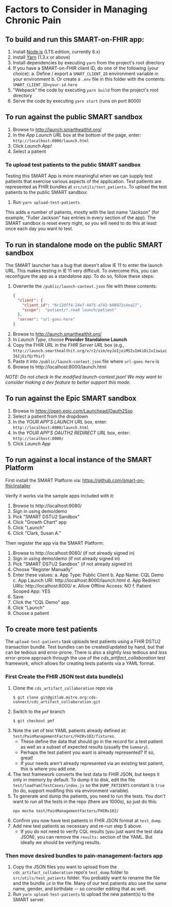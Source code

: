 # Factors to Consider in Managing Chronic Pain

## To build and run this SMART-on-FHIR app:

1. Install [Node.js](https://nodejs.org/en/download/) (LTS edition, currently 8.x)
2. Install [Yarn](https://yarnpkg.com/en/docs/install) (1.3.x or above)
3. Install dependencies by executing `yarn` from the project's root directory
4. If you have a SMART-on-FHIR client ID, do one of the following (your choice):
   a. Define / export a `SMART_CLIENT_ID` environment variable in your environment
   b. Or create a `.env` file in this folder with the contents: `SMART_CLIENT_ID=your-id-here`
5. "Webpack" the code by executing `yarn build` from the project's root directory
6. Serve the code by executing `yarn start` (runs on port 8000)

## To run against the public SMART sandbox

1. Browse to http://launch.smarthealthit.org/
2. In the _App Launch URL_ box at the bottom of the page, enter: `http://localhost:8000/launch.html`
3. Click _Launch App!_
4. Select a patient

### To upload test patients to the public SMART sandbox

Testing this SMART App is more meaningful when we can supply test patients that exercise various aspects of the application.  Test patients are represented as FHIR bundles at `src/utils/test_patients`.  To upload the test patients to the public SMART sandbox:

1. Run `yarn upload-test-patients`

This adds a number of patients, mostly with the last name "Jackson" (for example, "Fuller Jackson" has entries in every section of the app).  The SMART sandbox is reset every night, so you will need to do this at least once each day you want to test.

## To run in standalone mode on the public SMART sandbox

The SMART launcher has a bug that doesn't allow IE 11 to enter the launch URL.  This makes testing in IE 11 very difficult.  To overcome this, you can reconfigure the app as a standalone app.  To do so, follow these steps:

1. Overwrite the `/public/launch-context.json` file with these contents:
   ```json
   {
     "client": {
       "client_id": "6c12dff4-24e7-4475-a742-b08972c4ea27",
       "scope":  "patient/*.read launch/patient"
     },
     "server": "url-goes-here"
   }
   ```
1. Browse to http://launch.smarthealthit.org/
2. In _Launch Type_, choose **Provider Standalone Launch**
3. Copy the FHIR URL in the _FHIR Server URL_ box (e.g., `http://launch.smarthealthit.org/v/r2/sim/eyJoIjoiMSIsImkiOiIxIiwiaiI6IjEifQ/fhir`)
4. Paste it into `/public/launch-context.json` file where `url-goes-here` is
5. Browse to http://localhost:8000/launch.html

_NOTE: Do *not* check in the modified launch-context.json! We may want to consider making a dev feature to better support this mode._

## To run against the Epic SMART sandbox

1. Browse to https://open.epic.com/Launchpad/Oauth2Sso
2. Select a patient from the dropdown
3. In the _YOUR APP'S LAUNCH URL_ box, enter: `http://localhost:8000/launch.html`
4. In the _YOUR APP'S OAUTH2 REDIRECT URL_ box, enter: `http://localhost:8000/`
5. Click _Launch App_

## To run against a local instance of the SMART Platform

First install the SMART Platform via: https://github.com/smart-on-fhir/installer

Verify it works via the sample apps included with it:
1. Browse to http://localhost:9080/
2. Sign in using demo/demo
3. Pick "SMART DSTU2 Sandbox"
4. Click "Growth Chart" app
5. Click "Launch"
6. Click "Clark, Susan A."

Then register the app via the SMART Platform:

1. Browse to http://localhost:9080/ (if not already signed in)
2. Sign in using demo/demo (if not already signed in)
3. Pick "SMART DSTU2 Sandbox" (if not already signed in)
4. Choose "Register Manually"
5. Enter these values:
   a. App Type: Public Client
   b. App Name: CQL Demo
   c. App Launch URI: http://localhost:8000/launch.html
   d. App Redirect URIs: http://localhost:8000/
   e. Allow Offline Access: NO
   f. Patient Scoped App: YES
6. Save
7. Click the "CQL Demo" app
8. Click "Launch"
9. Choose a patient

## To create more test patients

The `upload-test-patients` task uploads test patients using a FHIR DSTU2 transaction bundle.  Test bundles can be created/updated by hand, but that can be tedious and error-prone.  There is also a slightly *less* tedious and *less* error-prone approach through the use of the *cds_artifact_collaboration* test framework, which allows for creating tests patients via a YAML format.

### First Create the FHIR JSON test data bundle(s)

1. Clone the `cds_artifact_collaboration` repo via
   ```
   $ git clone git@gitlab.mitre.org:cds-connect/cds_artifact_collaboration.git
   ```
2. Switch to the `pmf` branch
   ```
   $ git checkout pmf
   ```
3. Note the set of test YAML patients already defined at: `test/PainManagementFactors/FHIRv102/fixtures`.
   - These define the data that should go in the record for a test patient as well as a subset of expected results (usually the `Summary`).
   - Perhaps the test patient you want is already represented?  If so, great!
   - If your needs aren't already represented via an existing test patient, this is where you add one.
4. The test framework converts the test data to FHIR JSON, but keeps it only in memory by default.  To dump it to disk, edit the file `test/loadYamlTestCases/index.js` so the `DUMP_PATIENTS` constant is `true` (to do, support modifing this via environment variable).
5. To generate and dump the patients, you need to run the tests.  You don't want to run all the tests in the repo (there are 1000s), so just do this:
   ```
   npx mocha test/PainManagementFactors/FHIRv102/
   ```
6. Confirm you now have test patients in FHIR JSON format at `test_dump`.
7. Add new test patients as necessary and re-run step 5 above.
   - If you do not need to verify CQL results (you just want the test data JSON), you can remove the `results:` section of the YAML.  But ideally we should be verifying results.

### Then move desired bundles to pain-management-factors app

1. Copy the JSON files you want to upload from the `cds_artifact_collaboration` repo's `test_dump` folder to `src/utils/test_patients` folder.  You probably want to rename the file and the bundle `id` in the file.  Many of our test patients also use the same name, gender, and birthdate -- so consider editing that as well.
2. Run `yarn upload-test-patients` to upload the new patient(s) to the SMART server.